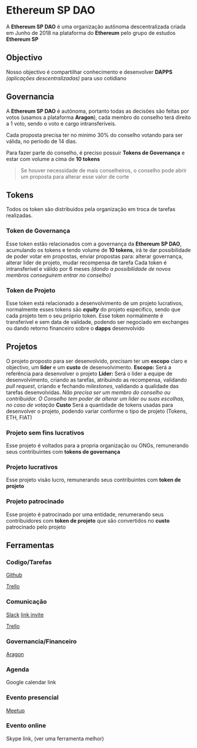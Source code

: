# Ethereum SP DAO
A **Ethereum SP DAO** é uma organização autônoma descentralizada criada em Junho de 2018 na plataforma do **Ethereum** pelo grupo de estudos **Ethereum SP**

## Objectivo

Nosso objectivo é compartilhar conhecimento e desenvolver **DAPPS** *(aplicações descentralizadas)* para uso cotidiano

## Governancia

A **Ethereum SP DAO** é autônoma, portanto todas as decisões são feitas por votos (usamos a plataforma **Aragon**), cada membro do conselho terá direito a 1 voto, sendo o voto e cargo intransferíveis.

Cada proposta precisa ter no minimo 30% do conselho votando para ser válida, no período de 14 dias.

Para fazer parte do conselho, é preciso possuir **Tokens de Governança** e estar com volume a cima de **10 tokens**

> Se houver necessidade de mais conselheiros, o conselho pode abrir um proposta para alterar esse valor de corte

## Tokens

Todos os token são distribuídos pela organização em troca de tarefas realizadas.

### Token de Governança

Esse token estão relacionados com a governança da **Ethereum SP DAO**, acumulando os tokens e tendo volume de **10 tokens**, irá te dar possibilidade de poder votar em propostas, enviar propostas para: alterar governança, alterar lider de projeto, mudar recompensa de tarefa
Cada token é intransferível e válido por 6 meses *(dando a possibilidade de novos membros conseguirem entrar no conselho)*

### Token de Projeto

Esse token está relacionado a desenvolvimento de um projeto lucrativos, normalmente esses tokens são ***equity*** do projeto específico, sendo que cada projeto tem o seu próprio token.
Esse token normalmente é transferível e sem data de validade, podendo ser negociado em exchanges ou dando retorno financeiro sobre o **dapps** desenvolvido

## Projetos

O projeto proposto para ser desenvolvido, precisam ter um **escopo** claro e objectivo, um **líder** e um **custo** de desenvolvimento.
**Escopo:** Será a referência para desenvolver o projeto
**Líder:** Será o líder a equipe de desenvolvimento, criando as tarefas, atribuindo as recompensa, validando *pull request*, criando e fechando *milestones*, validando a qualidade das tarefas desenvolvidas.
*Não precisa ser um membro do conselho ou contribuidor.
*O Conselho tem poder de alterar um lider ou suas escolhas, no caso de votação**
**Custo** Será a quantidade de tokens usadas para desenvolver o projeto, podendo variar conforme o tipo de projeto (Tokens, ETH, FIAT)

### Projeto sem fins lucrativos
Esse projeto é voltados para a propria organização ou ONGs, remunerando seus contribuintes com **tokens de governança**

### Projeto lucrativos
Esse projeto visão lucro, remunerando seus contribuintes com **token de projeto**

### Projeto patrocinado
Esse projeto é patrocinado por uma entidade, renumerando seus contribuidores com **token de projeto** que são convertidos no **custo** patrocinado pelo projeto

## Ferramentas
### Codigo/Tarefas
[Github](https://github.com/esdrasedu/ethereum_sp_dao)

[Trello](https://trello.com)

### Comunicação
[Slack](https://ethereumspdao.slack.com)
[link invite](https://join.slack.com/t/ethereumspdao/shared_invite/enQtMzgyNDM0Nzg1MjIyLTZhMzc2ODU3NmY2Nzc3MmFiYjhhOTVjMTY2MTRkYTY3ZWFhYWRlNTlhYzU5NmQwM2IyOWY4ZDZjNDhlMTRmOWU)

[Trello](https://trello.com)

### Governancia/Financeiro
[Aragon](http://aragon.aragonpm.com/#/ethereumspdao.aragonid.eth/)
### Agenda
Google calendar link
### Evento presencial
[Meetup](https://www.meetup.com/pt-BR/ethereum_sp/)
### Evento online
Skype link, (ver uma ferramenta melhor)
